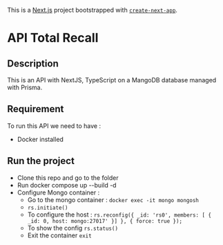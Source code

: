 This is a [Next.js](https://nextjs.org) project bootstrapped with [`create-next-app`](https://nextjs.org/docs/app/api-reference/cli/create-next-app).

# API Total Recall

## Description

This is an API with NextJS, TypeScript on a MangoDB database managed with Prisma.

## Requirement

To run this API we need to have :
* Docker installed

## Run the project
* Clone this repo and go to the folder
* Run docker compose up --build -d
* Configure Mongo container :
    * Go to the mongo container : ```docker exec -it mongo mongosh```
    * ```rs.initiate()```
    * To configure the host : ```rs.reconfig({ _id: 'rs0', members: [ { _id: 0, host: mongo:27017' }] }, { force: true });```
    * To show the config ```rs.status()```
    * Exit the container ```exit```

